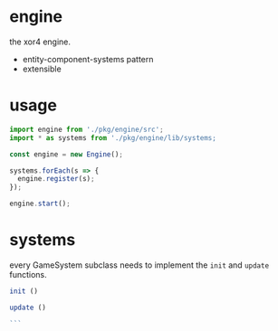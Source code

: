 # engine

the xor4 engine.

- entity-component-systems pattern
- extensible

# usage

```ts
import engine from './pkg/engine/src';
import * as systems from './pkg/engine/lib/systems;

const engine = new Engine();

systems.forEach(s => {
  engine.register(s);
});

engine.start();

```

# systems

every GameSystem subclass needs to implement the `init` and `update` functions.

```ts
init ()

update ()

``` 
